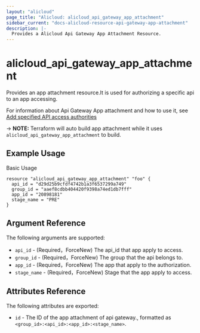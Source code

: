 ```yaml
---
layout: "alicloud"
page_title: "Alicloud: alicloud_api_gateway_app_attachment"
sidebar_current: "docs-alicloud-resource-api-gateway-app-attachment"
description: |-
  Provides a Alicloud Api Gateway App Attachment Resource.
---
```


# alicloud_api_gateway_app_attachment

Provides an app attachment resource.It is used for authorizing a specific api to an app accessing. 

For information about Api Gateway App attachment and how to use it, see [Add specified API access authorities](https://www.alibabacloud.com/help/doc-detail/43673.htm)

-> **NOTE:** Terraform will auto build app attachment while it uses `alicloud_api_gateway_app_attachment` to build.

## Example Usage

Basic Usage

```
resource "alicloud_api_gateway_app_attachment" "foo" {
  api_id = "d29d25b9cfdf4742b1a3f6537299a749"
  group_id = "aaef8cdbb404420f9398a74ed1db7fff"
  app_id = "20898181"
  stage_name = "PRE"
}
```

## Argument Reference

The following arguments are supported:

* `api_id` - (Required，ForceNew) The api_id that app apply to access.
* `group_id` - (Required，ForceNew) The group that the api belongs to.
* `app_id` - (Required，ForceNew) The app that apply to the authorization.
* `stage_name` - (Required，ForceNew) Stage that the app apply to access.

## Attributes Reference

The following attributes are exported:

* `id` - The ID of the app attachment of api gateway., formatted as `<group_id>:<api_id>:<app_id>:<stage_name>`.